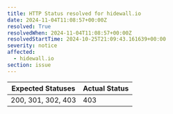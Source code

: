 ```yaml
---
title: HTTP Status resolved for hidewall.io
date: 2024-11-04T11:08:57+00:00Z
resolved: True
resolvedWhen: 2024-11-04T11:08:57+00:00Z
resolvedStartTime: 2024-10-25T21:09:43.161639+00:00
severity: notice
affected:
  - hidewall.io
section: issue
---
```


| Expected Statuses | Actual Status  |
|-------------------|----------------|
| 200, 301, 302, 403 | 403 |

